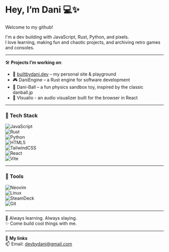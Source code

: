 # Hey, I’m Dani 💻✨
Welcome to my github!

I'm a dev building with JavaScript, Rust, Python, and pixels.  
I love learning, making fun and chaotic projects, and archiving retro games and consoles.

---

🛠️ **Projects I’m working on**:
- 🔗 [builtbydani.dev](https://builtbydani.dev) – my personal site & playground  
- 🎮 DaniEngine – a Rust engine for software development  
- 🧪 Dani-Ball – a fun physics sandbox toy, inspired by the classic danball.jp  
- 👻 VIsualio - an audio visualizer built for the browser in React 

---

### 🧰 Tech Stack  
![JavaScript](https://img.shields.io/badge/JavaScript-F7DF1E?style=flat&logo=javascript&logoColor=black)  
![Rust](https://img.shields.io/badge/Rust-000000?style=flat&logo=rust&logoColor=white)  
![Python](https://img.shields.io/badge/Python-3776AB?style=flat&logo=python&logoColor=white)  
![HTML5](https://img.shields.io/badge/HTML5-E34F26?style=flat&logo=html5&logoColor=white)  
![TailwindCSS](https://img.shields.io/badge/Tailwind_CSS-38B2AC?style=flat&logo=tailwind-css&logoColor=white)  
![React](https://img.shields.io/badge/React-61DAFB?style=flat&logo=react&logoColor=black)  
![Vite](https://img.shields.io/badge/Vite-646CFF?style=flat&logo=vite&logoColor=white)

---

### 🔧 Tools  
![Neovim](https://img.shields.io/badge/Neovim-57A143?style=flat&logo=neovim&logoColor=white)  
![Linux](https://img.shields.io/badge/Linux-FCC624?style=flat&logo=linux&logoColor=black)  
![SteamDeck](https://img.shields.io/badge/Steam_Deck-1A1A1A?style=flat&logo=steam&logoColor=white)  
![Git](https://img.shields.io/badge/Git-F05032?style=flat&logo=git&logoColor=white)   

---

🧠 Always learning. Always slaying.  
✨ Come build cool things with me.

---

💬 **My links**  
📫 Email: [devbydani@gmail.com](mailto:devbydani@gmail.com)  

